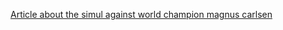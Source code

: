 [Article about the simul against world champion magnus carlsen](https://en.chessbase.com/post/carlsen-wins-handicap-simul-11-0)
